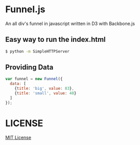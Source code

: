 Funnel.js
=========

An all div's funnel in javascript written in D3 with Backbone.js

## Easy way to run the index.html
```bash
$ python -m SimpleHTTPServer
```

## Providing Data
```javascript
var funnel = new Funnel({
  data: [
    {title: 'big', value: 83},
    {title: 'small', value: 40}
  ]
});
```

LICENSE
=======
[MIT License](http://opensource.org/licenses/MIT)
